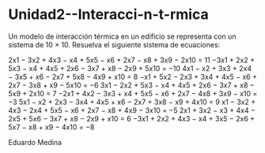 # Unidad2--Interacci-n-t-rmica
Un modelo de interacción térmica en un edificio se representa con un sistema de 10 × 10. Resuelva el siguiente sistema de ecuaciones:

2x1 − 3x2 + 4x3 − x4 + 5x5 − x6 + 2x7 − x8 + 3x9 − 2x10 = 11
−3x1 + 2x2 + 5x3 − x4 + 4x5 + 2x6 − 3x7 + x8 − 2x9 + 5x10 = −10 4x1 − x2 + 3x3 + 2x4 − 3x5 + x6 − 2x7 + 5x8 − 4x9 + x10 = 8
−x1 + 5x2 − 2x3 + 3x4 + 4x5 − x6 + 2x7 − 3x8 + x9 − 5x10 = −6 3x1 − 2x2 + 5x3 − x4 + 4x5 + 2x6 − 3x7 + x8 − 5x9 + 2x10 = 7
−2x1 + 4x2 − 3x3 + x4 + 5x5 − x6 + 2x7 − 4x8 + 3x9 − x10 = −3 5x1 − x2 + 2x3 − 3x4 + 4x5 + x6 − 2x7 + 3x8 − x9 + 4x10 = 9 x1 − 3x2 + 4x3 − 2x4 + 5x5 − x6 + 2x7 − x8 + 4x9 − 3x10 = −5 2x1 + 3x2 − x3 + 4x4 − 2x5 + 5x6 − 3x7 + x8 − 2x9 + x10 = 6
−3x1 + 2x2 + 4x3 − x4 + 3x5 − 2x6 + 5x7 − x8 + x9 − 4x10 = −8

Eduardo Medina
